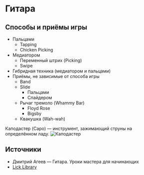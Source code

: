 # Гитара

## Способы и приёмы игры
- Пальцами
  + Tapping
  + Chicken Picking
- Медиатором
  + Переменный штрих (Picking)
  + Swipe
- Гибридная техника (медиатором и пальцами)
- Приёмы, не зависимые от способа игры
  + Band
  + Slide
    * Пальцами
    * Слайдером
  + Рычаг тремоло (Whammy Bar)
    * Floyd Rose
    * Bigsby
  + Квакушка (Wah-wah)

Каподастер (Capo) — инструмент, зажимающий струны на определённом ладу.
![Каподастер](http://www.harmonycentral.com/forum/filedata/fetch?id=30954800&d=1393213644)

## Источники
- Дмитрий Агеев — Гитара. Уроки мастера для начинающих
- [Lick Library](http://www.licklibrary.com/)